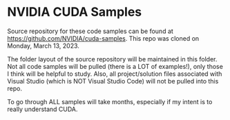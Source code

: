# NVIDIA CUDA Samples

Source repository for these code samples can be found at https://github.com/NVIDIA/cuda-samples. This repo was cloned on Monday, March 13, 2023.

The folder layout of the source repository will be maintained in this folder. Not all code samples will be pulled (there is a LOT of examples!), only those I think will be helpful to study. Also, all project/solution files associated with Visual Studio (which is NOT Visual Studio Code) will not be pulled into this repo.

To go through ALL samples will take months, especially if my intent is to really understand CUDA. 
